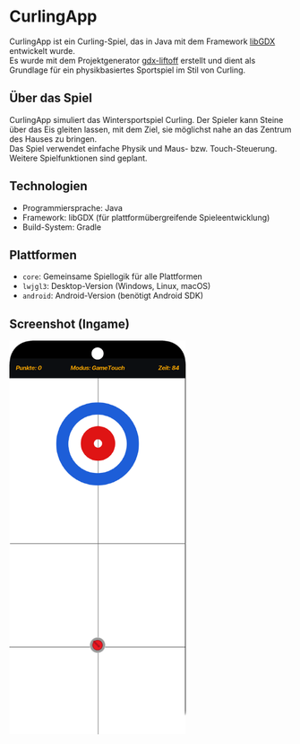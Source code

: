 # CurlingApp

CurlingApp ist ein Curling-Spiel, das in Java mit dem Framework [libGDX](https://libgdx.com/) entwickelt wurde.  
Es wurde mit dem Projektgenerator [gdx-liftoff](https://github.com/libgdx/gdx-liftoff) erstellt und dient als Grundlage für ein physikbasiertes Sportspiel im Stil von Curling.

## Über das Spiel

CurlingApp simuliert das Wintersportspiel Curling. Der Spieler kann Steine über das Eis gleiten lassen, mit dem Ziel, sie möglichst nahe an das Zentrum des Hauses zu bringen.  
Das Spiel verwendet einfache Physik und Maus- bzw. Touch-Steuerung. Weitere Spielfunktionen sind geplant.

## Technologien

- Programmiersprache: Java  
- Framework: libGDX (für plattformübergreifende Spieleentwicklung)  
- Build-System: Gradle

## Plattformen

- `core`: Gemeinsame Spiellogik für alle Plattformen  
- `lwjgl3`: Desktop-Version (Windows, Linux, macOS)  
- `android`: Android-Version (benötigt Android SDK)

## Screenshot (Ingame)

<img src="assets/screenshots/ingame.png" width="315" alt="Ingame Screenshot">
